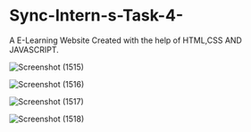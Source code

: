 # Sync-Intern-s-Task-4-
A E-Learning Website Created with the help of HTML,CSS AND JAVASCRIPT.


![Screenshot (1515)](https://user-images.githubusercontent.com/81224052/234507524-3301f97a-0bae-49d1-8a86-898773172a19.png)



![Screenshot (1516)](https://user-images.githubusercontent.com/81224052/234507598-bed2b8e0-e77e-4a92-88ae-e216a5386e21.png)



![Screenshot (1517)](https://user-images.githubusercontent.com/81224052/234507635-73d30fd4-f950-4580-acab-0c65e47b8fd1.png)



![Screenshot (1518)](https://user-images.githubusercontent.com/81224052/234507675-d2bc5917-2f19-4a32-aa80-8d13e766fca5.png)
